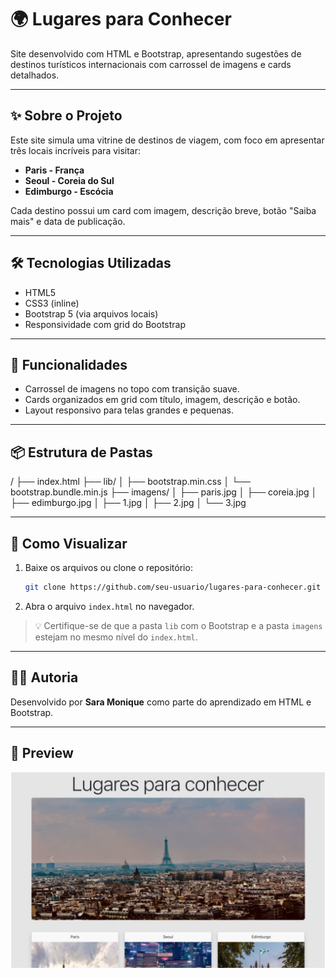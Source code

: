 
# 🌍 Lugares para Conhecer

Site desenvolvido com HTML e Bootstrap, apresentando sugestões de destinos turísticos internacionais com carrossel de imagens e cards detalhados.

---

## ✨ Sobre o Projeto

Este site simula uma vitrine de destinos de viagem, com foco em apresentar três locais incríveis para visitar:

- **Paris - França**
- **Seoul - Coreia do Sul**
- **Edimburgo - Escócia**

Cada destino possui um card com imagem, descrição breve, botão "Saiba mais" e data de publicação.

---

## 🛠️ Tecnologias Utilizadas

- HTML5
- CSS3 (inline)
- Bootstrap 5 (via arquivos locais)
- Responsividade com grid do Bootstrap

---

## 🎯 Funcionalidades

- Carrossel de imagens no topo com transição suave.
- Cards organizados em grid com título, imagem, descrição e botão.
- Layout responsivo para telas grandes e pequenas.

---

## 📦 Estrutura de Pastas

/
├── index.html
├── lib/
│   ├── bootstrap.min.css
│   └── bootstrap.bundle.min.js
├── imagens/
│   ├── paris.jpg
│   ├── coreia.jpg
│   ├── edimburgo.jpg
│   ├── 1.jpg
│   ├── 2.jpg
│   └── 3.jpg

---

## 🚀 Como Visualizar

1. Baixe os arquivos ou clone o repositório:
   ```bash
   git clone https://github.com/seu-usuario/lugares-para-conhecer.git
   ```
2. Abra o arquivo `index.html` no navegador.

> 💡 Certifique-se de que a pasta `lib` com o Bootstrap e a pasta `imagens` estejam no mesmo nível do `index.html`.

---

## 👩‍💻 Autoria

Desenvolvido por **Sara Monique** como parte do aprendizado em HTML e Bootstrap.

---

## 📸 Preview

![Imagem do Projeto](https://github.com/SaraMonique13/exercicio_bootstrap_ebac/blob/main/download.png)
